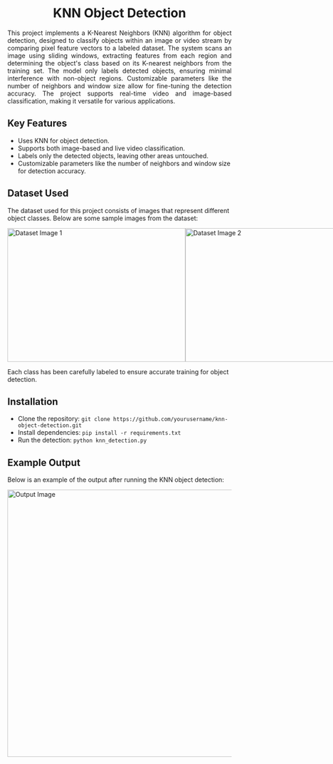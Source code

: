 <h1 align="center">KNN Object Detection</h1>

<p style="text-align: justify;">This project implements a K-Nearest Neighbors (KNN) algorithm for object detection, designed to classify objects within an image or video stream by comparing pixel feature vectors to a labeled dataset. The system scans an image using sliding windows, extracting features from each region and determining the object's class based on its K-nearest neighbors from the training set. The model only labels detected objects, ensuring minimal interference with non-object regions. Customizable parameters like the number of neighbors and window size allow for fine-tuning the detection accuracy. The project supports real-time video and image-based classification, making it versatile for various applications.</p>

<h2>Key Features</h2>
<ul>
  <li>Uses KNN for object detection.</li>
  <li>Supports both image-based and live video classification.</li>
  <li>Labels only the detected objects, leaving other areas untouched.</li>
  <li>Customizable parameters like the number of neighbors and window size for detection accuracy.</li>
</ul>

<h2>Dataset Used</h2>
<p>The dataset used for this project consists of images that represent different object classes. Below are some sample images from the dataset:</p>

<div style="display: flex; justify-content: space-around;">
  <img src="dataset_image1.png" alt="Dataset Image 1" width="400" height="300">
  <img src="dataset_image2.png" alt="Dataset Image 2" width="400" height="300">
</div>

<p>Each class has been carefully labeled to ensure accurate training for object detection.</p>

<h2>Installation</h2>
<ul>
  <li>Clone the repository: <code>git clone https://github.com/yourusername/knn-object-detection.git</code></li>
  <li>Install dependencies: <code>pip install -r requirements.txt</code></li>
  <li>Run the detection: <code>python knn_detection.py</code></li>
</ul>

<h2>Example Output</h2>
<p>Below is an example of the output after running the KNN object detection:</p>

<img src="output_image.png" alt="Output Image" width="600">
